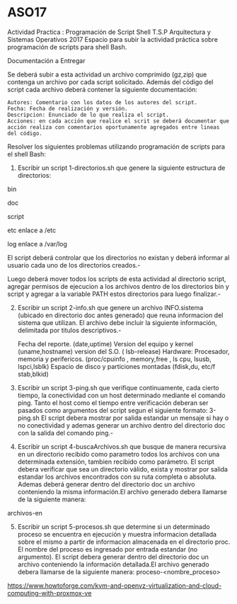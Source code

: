 # ASO17

Actividad Practica : Programación de Script Shell
T.S.P Arquitectura y Sistemas Operativos 2017
Espacio para subir la actividad práctica sobre programación de scripts para shell Bash.

Documentación a Entregar

Se deberá subir a esta actividad un archivo comprimido (gz,zip) que contenga un archivo por cada script solicitado.
Además del código del script cada archivo deberá contener la siguiente documentación:

    Autores: Comentario con los datos de los autores del script.
    Fecha: Fecha de realización y versión.
    Descripcion: Enunciado de lo que realiza el script.
    Acciones: en cada acción que realice el scrit se deberá documentar que acción realiza con comentarios oportunamente agregados entre lineas del código.

Resolver los siguientes problemas utilizando programación de scripts para el shell Bash:

1) Escribir un script 1-directorios.sh que genere la siguiente estructura de directorios:

bin

doc

script

etc enlace a /etc

log  enlace a /var/log

El script deberá controlar que los directorios no existan y deberá informar al usuario cada uno de los directorios creados.-

Luego deberá mover todos los scripts de esta actividad al directorio script, agregar permisos de ejecucion a los archivos dentro de los directorios bin y script y agregar a la variable PATH estos directorios para luego finalizar.-

2) Escribir un script 2-info.sh que genere un archivo INFO.sistema (ubicado en directorio doc antes generado) que reuna informacion del sistema que utilizan. El archivo debe incluir la siguiente información, delimitada por titulos descriptivos.-

    Fecha del reporte. (date,uptime)
    Version del equipo y kernel (uname,hostname)
    version del S.O. ( lsb-release)
    Hardware: Procesador, memoria y perifericos. (proc/cpuinfo , memory,free , ls cpu, lsusb, lspci,lsblk)
    Espacio de disco y particiones montadas (fdisk,du, etc/f stab,blkid)

3) Escribir un script 3-ping.sh que verifique continuamente, cada cierto tiempo, la conectividad con un host determinado mediante el comando ping. Tanto el host como el tiempo entre verificación deberan ser pasados como argumentos del script segun el siguiente formato: 3-ping.sh <IP-o-FQDN> <tiempo>
El script debera mostrar por salida estandar un mensaje si hay o no conectividad y ademas generar un archivo dentro del directorio doc con la salida del comando ping.-

4) Escribir un script 4-buscaArchivos.sh que busque de manera recursiva en un directorio recibido como parametro todos los archivos con una determinada extensión, tambien recibido como parámetro. El script debera verificar que sea un directorio válido, exista y mostrar por salida estandar los archivos encontrados con su ruta completa o absoluta.
Ademas deberá generar dentro del directorio doc un archivo conteniendo la misma información.El archivo generado debera llamarse de la siguiente manera:

archivos-<extension>en<directorioBusqueda>


5) Escribir un script  5-procesos.sh que determine si un determinado proceso se encuentra en ejecución y muestra informacion detallada sobre el mismo a partir de informacion almacenada en el directorio proc.
El nombre del proceso es ingresado por entrada estandar (no argumento).
El script debera generar dentro del directorio doc un archivo conteniendo la información detallada.El archivo generado debera llamarse de la siguiente manera: proceso-<nombre_proceso>

https://www.howtoforge.com/kvm-and-openvz-virtualization-and-cloud-computing-with-proxmox-ve
